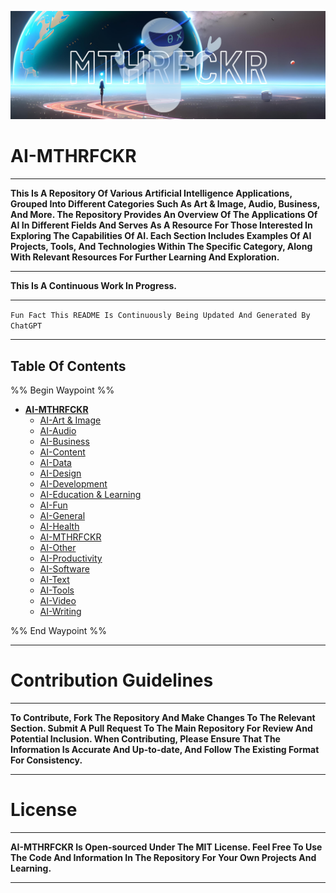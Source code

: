 ![Banner](../banner.png)

# AI-MTHRFCKR

---

**This Is A Repository Of Various Artificial Intelligence Applications, Grouped Into Different Categories Such As Art & Image, Audio, Business, And More. The Repository Provides An Overview Of The Applications Of AI In Different Fields And Serves As A Resource For Those Interested In Exploring The Capabilities Of AI. Each Section Includes Examples Of AI Projects, Tools, And Technologies Within The Specific Category, Along With Relevant Resources For Further Learning And Exploration.**

---

**This Is A Continuous Work In Progress.**

---

`Fun Fact This README Is Continuously Being Updated And Generated By ChatGPT`

---

## Table Of Contents

%% Begin Waypoint %%

- **[AI-MTHRFCKR](./AI-MTHRFCKR.md)**
	- [AI-Art & Image](./AI-Art%20&%20Image.md)
	- [AI-Audio](./AI-Audio.md)
	- [AI-Business](./AI-Business.md)
	- [AI-Content](./AI-Content.md)
	- [AI-Data](./AI-Data.md)
	- [AI-Design](./AI-Design.md)
	- [AI-Development](./AI-Development.md)
	- [AI-Education & Learning](./AI-Education%20&%20Learning.md)
	- [AI-Fun](./AI-Fun.md)
	- [AI-General](./AI-General.md)
	- [AI-Health](./AI-Health.md)
	- [AI-MTHRFCKR](./AI-MTHRFCKR.md)
	- [AI-Other](./AI-Other.md)
	- [AI-Productivity](./AI-Productivity.md)
	- [AI-Software](./AI-Software.md)
	- [AI-Text](./AI-Text.md)
	- [AI-Tools](./AI-Tools.md)
	- [AI-Video](./AI-Video.md)
	- [AI-Writing](./AI-Writing.md)

%% End Waypoint %%

---

# Contribution Guidelines

---

**To Contribute, Fork The Repository And Make Changes To The Relevant Section. Submit A Pull Request To The Main Repository For Review And Potential Inclusion. When Contributing, Please Ensure That The Information Is Accurate And Up-to-date, And Follow The Existing Format For Consistency.**

---

# License

---

**AI-MTHRFCKR Is Open-sourced Under The MIT License. Feel Free To Use The Code And Information In The Repository For Your Own Projects And Learning.**

---
